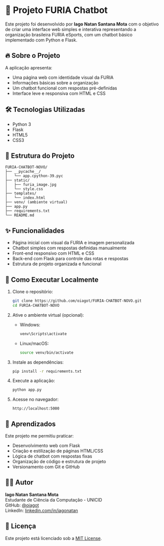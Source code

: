 
# 🐾 Projeto FURIA Chatbot

Este projeto foi desenvolvido por **Iago Natan Santana Mota** com o objetivo de criar uma interface web simples e interativa representando a organização brasileira FURIA eSports, com um chatbot básico implementado com Python e Flask.

## 🔥 Sobre o Projeto

A aplicação apresenta:
- Uma página web com identidade visual da FURIA
- Informações básicas sobre a organização
- Um chatbot funcional com respostas pré-definidas
- Interface leve e responsiva com HTML e CSS

## 🛠️ Tecnologias Utilizadas

- Python 3
- Flask
- HTML5
- CSS3

## 📁 Estrutura do Projeto

```
FURIA-CHATBOT-NOVO/
├── __pycache__/
│   └── app.cpython-39.pyc
├── static/
│   ├── furia_image.jpg
│   └── style.css
├── templates/
│   └── index.html
├── venv/ (ambiente virtual)
├── app.py
├── requirements.txt
└── README.md
```

## ✨ Funcionalidades

- Página inicial com visual da FURIA e imagem personalizada
- Chatbot simples com respostas definidas manualmente
- Front-end responsivo com HTML e CSS
- Back-end com Flask para controle das rotas e respostas
- Estrutura de projeto organizada e funcional

## 🚀 Como Executar Localmente

1. Clone o repositório:
   ```bash
   git clone https://github.com/oiagot/FURIA-CHATBOT-NOVO.git
   cd FURIA-CHATBOT-NOVO
   ```

2. Ative o ambiente virtual (opcional):
   - Windows:
     ```bash
     venv\Scripts\activate
     ```
   - Linux/macOS:
     ```bash
     source venv/bin/activate
     ```

3. Instale as dependências:
   ```bash
   pip install -r requirements.txt
   ```

4. Execute a aplicação:
   ```bash
   python app.py
   ```

5. Acesse no navegador:
   ```
   http://localhost:5000
   ```

## 🧠 Aprendizados

Este projeto me permitiu praticar:
- Desenvolvimento web com Flask
- Criação e estilização de páginas HTML/CSS
- Lógica de chatbot com respostas fixas
- Organização de código e estrutura de projeto
- Versionamento com Git e GitHub

## 👨‍💻 Autor

**Iago Natan Santana Mota**  
Estudante de Ciência da Computação - UNICID  
GitHub: [@oiagot](https://github.com/oiagot)  
LinkedIn: [linkedin.com/in/iagonatan](https://www.linkedin.com/in/iagonatan)

## 📄 Licença

Este projeto está licenciado sob a [MIT License](LICENSE).
